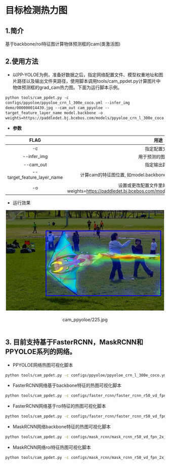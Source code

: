 # 目标检测热力图

## 1.简介

基于backbone/roi特征图计算物体预测框的cam(类激活图)

## 2.使用方法
* 以PP-YOLOE为例，准备好数据之后，指定网络配置文件、模型权重地址和图片路径以及输出文件夹路径，使用脚本调用tools/cam_ppdet.py计算图片中物体预测框的grad_cam热力图。下面为运行脚本示例。
```shell
python tools/cam_ppdet.py -c configs/ppyoloe/ppyoloe_crn_l_300e_coco.yml --infer_img demo/000000014439.jpg --cam_out cam_ppyoloe --target_feature_layer_name model.backbone -o weights=https://paddledet.bj.bcebos.com/models/ppyoloe_crn_l_300e_coco.pdparams
```

* **参数**

|            FLAG            |                                                             用途                                                             |
|:--------------------------:|:--------------------------------------------------------------------------------------------------------------------------:|
|             -c             |                                                           指定配置文件                                                           |
|        --infer_img         |                                                         用于预测的图片路径                                                          |
|         --cam_out          |                                                           指定输出路径                                                           |
|             --target_feature_layer_name             |                                计算cam的特征图位置, 如model.backbone、 model.bbox_head.roi_extractor                                 |
|             -o             |           设置或更改配置文件里的参数内容, 如 -o weights=https://paddledet.bj.bcebos.com/models/ppyoloe_crn_l_300e_coco.pdparams            |

* 运行效果

<center>
<img src="../images/grad_cam_ppyoloe_demo.jpg" width="500" >
</center>
<br><center>cam_ppyoloe/225.jpg</center></br>

## 3. 目前支持基于FasterRCNN，MaskRCNN和PPYOLOE系列的网络。
* PPYOLOE网络热图可视化脚本
```bash
python tools/cam_ppdet.py -c configs/ppyoloe/ppyoloe_crn_l_300e_coco.yml --infer_img demo/000000014439.jpg --cam_out cam_ppyoloe --target_feature_layer_name model.backbone -o weights=https://paddledet.bj.bcebos.com/models/ppyoloe_crn_l_300e_coco.pdparams
```

* FasterRCNN网络基于backbone特征的热图可视化脚本
```bash
python tools/cam_ppdet.py -c configs/faster_rcnn/faster_rcnn_r50_vd_fpn_2x_coco.yml --infer_img demo/000000014439.jpg  --cam_out cam_faster_rcnn_backbone --target_feature_layer_name model.backbone -o weights=https://paddledet.bj.bcebos.com/models/faster_rcnn_r50_vd_fpn_ssld_2x_coco.pdparams
```

* FasterRCNN网络基于roi特征的热图可视化脚本
```bash
python tools/cam_ppdet.py -c configs/faster_rcnn/faster_rcnn_r50_vd_fpn_2x_coco.yml --infer_img demo/000000014439.jpg  --cam_out cam_faster_rcnn_roi --target_feature_layer_name model.bbox_head.roi_extractor -o weights=https://paddledet.bj.bcebos.com/models/faster_rcnn_r50_vd_fpn_ssld_2x_coco.pdparams
```

*  MaskRCNN网络backbone特征的热图可视化脚本
```bash
python tools/cam_ppdet.py -c configs/mask_rcnn/mask_rcnn_r50_vd_fpn_2x_coco.yml --infer_img demo/000000014439.jpg  --cam_out cam_mask_rcnn_backbone --target_feature_layer_name model.backbone -o weights=https://paddledet.bj.bcebos.com/models/mask_rcnn_r50_vd_fpn_2x_coco.pdparams
```

* MaskRCNN网络roi特征热图可视化脚本
```bash
python tools/cam_ppdet.py -c configs/mask_rcnn/mask_rcnn_r50_vd_fpn_2x_coco.yml --infer_img demo/000000014439.jpg  --cam_out cam_mask_rcnn_roi --target_feature_layer_name model.bbox_head.roi_extractor -o weights=https://paddledet.bj.bcebos.com/models/mask_rcnn_r50_vd_fpn_2x_coco.pdparams
```
